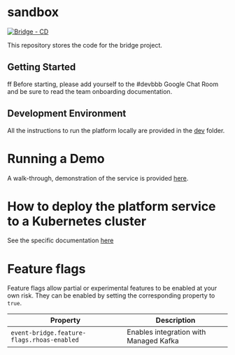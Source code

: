 # sandbox

[![Bridge - CD](https://github.com/5733d9e2be6485d52ffa08870cabdee0/sandbox/actions/workflows/CD.yml/badge.svg)](https://github.com/5733d9e2be6485d52ffa08870cabdee0/sandbox/actions/workflows/CD.yml)

This repository stores the code for the bridge project.

## Getting Started
ff
Before starting, please add yourself to the #devbbb Google Chat Room and be sure to read the team onboarding documentation.

## Development Environment

All the instructions to run the platform locally are provided in the [dev](dev) folder.

# Running a Demo 

A walk-through, demonstration of the service is provided [here](DEMO.md).

# How to deploy the platform service to a Kubernetes cluster

See the specific documentation [here](kustomize/README.md)

# Feature flags

Feature flags allow partial or experimental features to be enabled at your own risk.
They can be enabled by setting the corresponding property to `true`.

|Property|Description|
|--------|-----------|
|`event-bridge.feature-flags.rhoas-enabled`|Enables integration with Managed Kafka|
